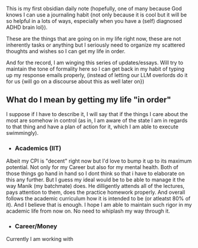 This is my first obsidian daily note (hopefully, one of many because God knows I can use a journaling habit {not only because it is cool but it will be so helpful in a lots of ways, especially when you have a (self) diagnosed ADHD brain lol}).

These are the things that are going on in my life right now, these are not inherently tasks or anything but I seriously need to organize my scattered thoughts and wishes so I can get my life in order. 

And for the record, I am winging this series of updates/essays. Will try to maintain the tone of formality here so I can get back in my habit of typing up my response emails properly, (instead of letting our LLM overlords do it for us {will go on a discourse about this as well later on})

## What do I mean by getting my life "in order"

I suppose if I have to describe it, I will say that if the things I care about the most are somehow in control (as in, I am aware of the state I am in regards to that thing and have a plan of action for it, which I am able to execute swimmingly).

- ### Academics (IIT)
Albeit my CPI is "decent" right now but I'd love to bump it up to its maximum potential. Not only for my Career but also for my mental health. Both of those things go hand in hand so I dont think so that i have to elaborate on this any further. But I guess my ideal would be to be able to manage it the way Manik (my batchmate) does. He dilligently attends all of the lectures, pays attention to them, does the practice homework properly. And overall follows the academic curriculum how it is intended to be (or atleatst 80% of it). And I believe that is enough. I hope I am able to maintain such rigor in my academic life from now on. No need to whiplash my way through it.

- ### Career/Money
Currently I am working with 